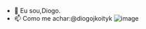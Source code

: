 - 👋 Eu sou,Diogo. 
- 📫 Como me achar:@diogojkoityk
![image](https://media.tenor.com/pVq3BUgddcwAAAAd/eduardo-dog-gif-eduardo.gif)





